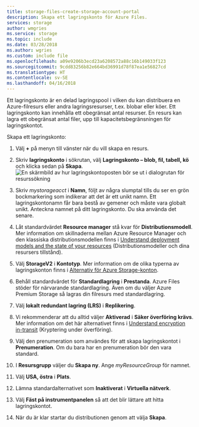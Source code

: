 ```yaml
---
title: storage-files-create-storage-account-portal
description: Skapa ett lagringskonto för Azure Files.
services: storage
author: wmgries
ms.service: storage
ms.topic: include
ms.date: 03/28/2018
ms.author: wgries
ms.custom: include file
ms.openlocfilehash: a09e9206b3ecd23a6208572a88c16b149033f123
ms.sourcegitcommit: 9cdd83256b82e664bd36991d78f87ea1e56827cd
ms.translationtype: HT
ms.contentlocale: sv-SE
ms.lasthandoff: 04/16/2018
---
```

Ett lagringskonto är en delad lagringspool i vilken du kan distribuera en Azure-filresurs eller andra lagringsresurser, t.ex. blobar eller köer. Ett lagringskonto kan innehålla ett obegränsat antal resurser. En resurs kan lagra ett obegränsat antal filer, upp till kapacitetsbegränsningen för lagringskontot.

Skapa ett lagringskonto:

1. Välj **+** på menyn till vänster när du vill skapa en resurs.
2. Skriv **lagringskonto** i sökrutan, välj **Lagringskonto – blob, fil, tabell, kö** och klicka sedan på **Skapa**.
    ![En skärmbild av hur lagringskontoposten bör se ut i dialogrutan för resurssökning](../articles/storage/files/media/storage-how-to-use-files-portal/create-storage-account-1.png)

3. Skriv *mystorageacct* i **Namn**, följt av några slumptal tills du ser en grön bockmarkering som indikerar att det är ett unikt namn. Ett lagringskontonamn får bara bestå av gemener och måste vara globalt unikt. Anteckna namnet på ditt lagringskonto. Du ska använda det senare. 
4. Låt standardvärdet **Resource manager** stå kvar för **Distributionsmodell**. Mer information om skillnaderna mellan Azure Resource Manager och den klassiska distributionsmodellen finns i [Understand deployment models and the state of your resources](../articles/azure-resource-manager/resource-manager-deployment-model.md) (Distributionsmodeller och dina resursers tillstånd).
5. Välj **StorageV2** i **Kontotyp**. Mer information om de olika typerna av lagringskonton finns i [Alternativ för Azure Storage-konton](../articles/storage/common/storage-account-options.md?toc=%2fazure%2fstorage%2ffiles%2ftoc.json).
6. Behåll standardvärdet för **Standardlagring** i **Prestanda**. Azure Files stöder för närvarande standardlagring. Även om du väljer Azure Premium Storage så lagras din filresurs med standardlagring.
7. Välj **lokalt redundant lagring (LRS)** i **Replikering**. 
8. Vi rekommenderar att du alltid väljer **Aktiverad** i **Säker överföring krävs**. Mer information om det här alternativet finns i [Understand encryption in-transit](../articles/storage/common/storage-require-secure-transfer.md?toc=%2fazure%2fstorage%2ffiles%2ftoc.json) (Kryptering under överföring).
9. Välj den prenumeration som användes för att skapa lagringskontot i **Prenumeration**. Om du bara har en prenumeration bör den vara standard.
10. I **Resursgrupp** väljer du **Skapa ny**. Ange *myResourceGroup* för namnet.
11. Välj **USA, östra** i **Plats**.
12. Lämna standardalternativet som **Inaktiverat** i **Virtuella nätverk**. 
13. Välj **Fäst på instrumentpanelen** så att det blir lättare att hitta lagringskontot.
14. När du är klar startar du distributionen genom att välja **Skapa**.